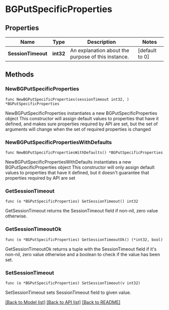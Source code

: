 # BGPutSpecificProperties

## Properties

Name | Type | Description | Notes
------------ | ------------- | ------------- | -------------
**SessionTimeout** | **int32** | An explanation about the purpose of this instance. | [default to 0]

## Methods

### NewBGPutSpecificProperties

`func NewBGPutSpecificProperties(sessionTimeout int32, ) *BGPutSpecificProperties`

NewBGPutSpecificProperties instantiates a new BGPutSpecificProperties object
This constructor will assign default values to properties that have it defined,
and makes sure properties required by API are set, but the set of arguments
will change when the set of required properties is changed

### NewBGPutSpecificPropertiesWithDefaults

`func NewBGPutSpecificPropertiesWithDefaults() *BGPutSpecificProperties`

NewBGPutSpecificPropertiesWithDefaults instantiates a new BGPutSpecificProperties object
This constructor will only assign default values to properties that have it defined,
but it doesn't guarantee that properties required by API are set

### GetSessionTimeout

`func (o *BGPutSpecificProperties) GetSessionTimeout() int32`

GetSessionTimeout returns the SessionTimeout field if non-nil, zero value otherwise.

### GetSessionTimeoutOk

`func (o *BGPutSpecificProperties) GetSessionTimeoutOk() (*int32, bool)`

GetSessionTimeoutOk returns a tuple with the SessionTimeout field if it's non-nil, zero value otherwise
and a boolean to check if the value has been set.

### SetSessionTimeout

`func (o *BGPutSpecificProperties) SetSessionTimeout(v int32)`

SetSessionTimeout sets SessionTimeout field to given value.



[[Back to Model list]](../README.md#documentation-for-models) [[Back to API list]](../README.md#documentation-for-api-endpoints) [[Back to README]](../README.md)


